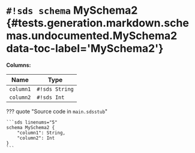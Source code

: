 # `#!sds schema` MySchema2 {#tests.generation.markdown.schemas.undocumented.MySchema2 data-toc-label='MySchema2'}

**Columns:**

| Name | Type |
|------|------|
| `column1` | `#!sds String` |
| `column2` | `#!sds Int` |

??? quote "Source code in `main.sdsstub`"

    ```sds linenums="5"
    schema MySchema2 {
        "column1": String,
        "column2": Int
    }
    ```
